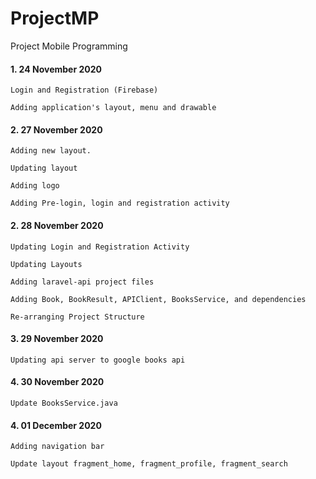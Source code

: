 # ProjectMP
Project Mobile Programming

#### 1. 24 November 2020 
```
Login and Registration (Firebase)

Adding application's layout, menu and drawable
```

#### 2. 27 November 2020 
```
Adding new layout.

Updating layout

Adding logo

Adding Pre-login, login and registration activity
```

#### 2. 28 November 2020 
```
Updating Login and Registration Activity

Updating Layouts

Adding laravel-api project files

Adding Book, BookResult, APIClient, BooksService, and dependencies

Re-arranging Project Structure
```

#### 3. 29 November 2020 
```
Updating api server to google books api
```

#### 4. 30 November 2020 
```
Update BooksService.java
```

#### 4. 01 December 2020
```
Adding navigation bar

Update layout fragment_home, fragment_profile, fragment_search
```